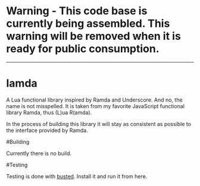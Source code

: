 # **Warning** - This code base is currently being assembled. This warning will be removed when it is ready for public consumption. 
---

# lamda
A Lua functional library inspired by Ramda and Underscore. And no, the name is not misspelled. It is taken from my favorite JavaScript functional library Ramda, thus (L)ua R(amda).

In the process of building this library it will stay as consistent as possible to the interface provided by Ramda.


#Building

Currently there is no build. 

#Testing

Testing is done with [busted](http://olivinelabs.com/busted/). Install it and run it from here.

